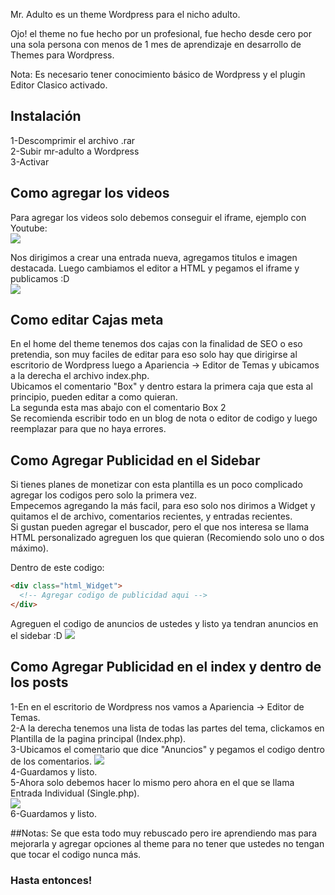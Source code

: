 Mr. Adulto es un theme Wordpress para el nicho adulto.

Ojo! el theme no fue hecho por un profesional, fue hecho desde cero por una sola persona con menos de 1 mes de aprendizaje en desarrollo de Themes para Wordpress.

<div class="nota">Nota: Es necesario tener conocimiento básico de Wordpress y el plugin Editor Clasico activado.</div>

<h2>Instalación</h2>
1-Descomprimir el archivo .rar
<br>
2-Subir mr-adulto a Wordpress
<br>
3-Activar

<h2>Como agregar los videos</h2>
Para agregar los videos solo debemos conseguir el iframe, ejemplo con Youtube:
<br>
<img src="https://i.imgur.com/H0fSFjf.png"/>
<br>

Nos dirigimos a crear una entrada nueva, agregamos titulos e imagen destacada. Luego cambiamos el editor a HTML y pegamos el iframe y publicamos :D
<br>
<img src="https://i.imgur.com/cRPv1jU.png"/>

<h2>Como editar Cajas meta</h2>
En el home del theme tenemos dos cajas con la finalidad de SEO o eso pretendia, son muy faciles de editar para eso solo hay que dirigirse al escritorio de Wordpress luego a Apariencia → Editor de Temas y ubicamos a la derecha el archivo index.php.
<br>
Ubicamos el comentario "Box" y dentro estara la primera caja que esta al principio, pueden editar a como quieran.
<br>
La segunda esta mas abajo con el comentario Box 2
<br>
Se recomienda escribir todo en un blog de nota o editor de codigo y luego reemplazar para que no haya errores.


<h2>Como Agregar Publicidad en el Sidebar</h2>
Si tienes planes de monetizar con esta plantilla es un poco complicado agregar los codigos pero solo la primera vez.
<br>
Empecemos agregando la más facil, para eso solo nos dirimos a Widget y quitamos el de archivo, comentarios recientes, y entradas recientes.
<br>
Si gustan pueden agregar el buscador, pero el que nos interesa se llama HTML personalizado agreguen los que quieran (Recomiendo solo uno o dos máximo).

Dentro de este codigo:
```html
<div class="html_Widget">
  <!-- Agregar codigo de publicidad aqui -->
</div>
```
Agreguen el codigo de anuncios de ustedes y listo ya tendran anuncios en el sidebar :D
<img src="https://i.imgur.com/eTReCMz.png"/>
<br>

<h2>Como Agregar Publicidad en el index y dentro de los posts</h2>
1-En en el escritorio de Wordpress nos vamos a Apariencia → Editor de Temas.
<br>
2-A la derecha tenemos una lista de todas las partes del tema, clickamos en Plantilla de la pagina principal (Index.php).
<br>
3-Ubicamos el comentario que dice "Anuncios" y pegamos el codigo dentro de los comentarios.
<img src="https://i.imgur.com/QBCbD3N.png"/>
<br>
4-Guardamos y listo.
<br>
5-Ahora solo debemos hacer lo mismo pero ahora en el que se llama Entrada Individual (Single.php).
<br>
<img src="https://i.imgur.com/QBCbD3N.png"/>
<br>
6-Guardamos y listo.

##Notas:
Se que esta todo muy rebuscado pero ire aprendiendo mas para mejorarla y agregar opciones al theme para no tener que ustedes no tengan que tocar el codigo nunca más.

<h3>Hasta entonces!</h3>
